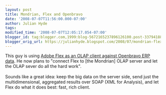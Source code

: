 ```yaml
---
layout: post
title: Mondrian, Flex and Openbravo
date: '2008-07-07T11:56:00.000-07:00'
author: Julian Hyde
tags: 
modified_time: '2008-07-07T12:05:17.054-07:00'
blogger_id: tag:blogger.com,1999:blog-5672165237896126100.post-3379418843354762954
blogger_orig_url: https://julianhyde.blogspot.com/2008/07/mondrian-flex-and-openbravo.html
---
```


This guy is using <a href="http://opensourceerpguru.com/2008/07/06/flex-client-side-olap-for-open-source-erp-openbravo/">Adobe Flex as an OLAP client against Openbravo ERP data</a>. He now plans to "connect Flex to [the Mondrian] OLAP server and let the OLAP sever do all the hard work".<br /><br />Sounds like a great idea: keep the big data on the server side, send just the multidimensional, aggregated results over SOAP (XML for Analysis), and let Flex do what it does best: fast, rich client.